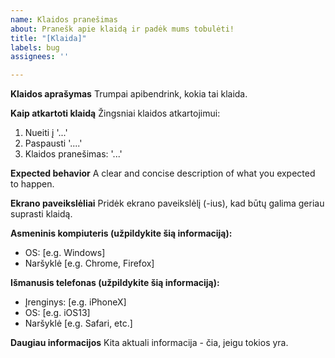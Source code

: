 ```yaml
---
name: Klaidos pranešimas
about: Pranešk apie klaidą ir padėk mums tobulėti!
title: "[Klaida]"
labels: bug
assignees: ''

---
```


**Klaidos aprašymas**
Trumpai apibendrink, kokia tai klaida.

**Kaip atkartoti klaidą**
Žingsniai klaidos atkartojimui:
1. Nueiti į '...'
2. Paspausti '....'
3. Klaidos pranešimas: '...'

**Expected behavior**
A clear and concise description of what you expected to happen.

**Ekrano paveikslėliai**
Pridėk ekrano paveikslėlį (-ius), kad būtų galima geriau suprasti klaidą.

**Asmeninis kompiuteris (užpildykite šią informaciją):**
 - OS: [e.g. Windows]
 - Naršyklė [e.g. Chrome, Firefox]

**Išmanusis telefonas (užpildykite šią informaciją):**
 - Įrenginys: [e.g. iPhoneX]
 - OS: [e.g. iOS13]
 - Naršyklė [e.g. Safari, etc.]

**Daugiau informacijos**
Kita aktuali informacija - čia, jeigu tokios yra.
